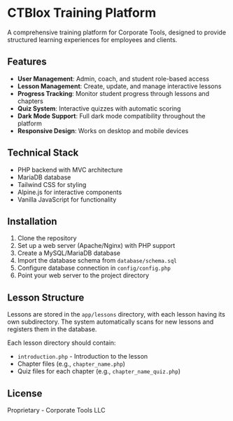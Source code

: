 # CTBlox Training Platform

A comprehensive training platform for Corporate Tools, designed to provide structured learning experiences for employees and clients.

## Features

- **User Management**: Admin, coach, and student role-based access
- **Lesson Management**: Create, update, and manage interactive lessons
- **Progress Tracking**: Monitor student progress through lessons and chapters
- **Quiz System**: Interactive quizzes with automatic scoring
- **Dark Mode Support**: Full dark mode compatibility throughout the platform
- **Responsive Design**: Works on desktop and mobile devices

## Technical Stack

- PHP backend with MVC architecture
- MariaDB database
- Tailwind CSS for styling
- Alpine.js for interactive components
- Vanilla JavaScript for functionality

## Installation

1. Clone the repository
2. Set up a web server (Apache/Nginx) with PHP support
3. Create a MySQL/MariaDB database
4. Import the database schema from `database/schema.sql`
5. Configure database connection in `config/config.php`
6. Point your web server to the project directory

## Lesson Structure

Lessons are stored in the `app/lessons` directory, with each lesson having its own subdirectory. The system automatically scans for new lessons and registers them in the database.

Each lesson directory should contain:
- `introduction.php` - Introduction to the lesson
- Chapter files (e.g., `chapter_name.php`)
- Quiz files for each chapter (e.g., `chapter_name_quiz.php`)

## License

Proprietary - Corporate Tools LLC
